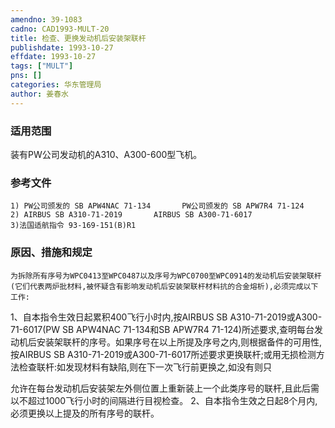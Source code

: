 ```yaml
---
amendno: 39-1083  
cadno: CAD1993-MULT-20  
title: 检查、更换发动机后安装架联杆  
publishdate: 1993-10-27  
effdate: 1993-10-27  
tags: ["MULT"]  
pns: []  
categories: 华东管理局  
author: 姜春水  
---
```

  
### 适用范围  
装有PW公司发动机的A310、A300-600型飞机。  
  
<!--more-->  
### 参考文件  
    1) PW公司颁发的 SB APW4NAC 71-134       PW公司颁发的 SB APW7R4 71-124  
    2) AIRBUS SB A310-71-2019       AIRBUS SB A300-71-6017  
    3)法国适航指令 93-169-151(B)R1  
  
### 原因、措施和规定  
    为拆除所有序号为WPC0413至WPC0487以及序号为WPC0700至WPC0914的发动机后安装架联杆(它们代表两炉批材料,被怀疑含有影响发动机后安装架联杆材料抗的合金熔析),必须完成以下工作:  
1、自本指令生效日起累积400飞行小时内,按AIRBUS SB A310-71-2019或A300-71-6017(PW SB APW4NAC 71-134和SB APW7R4 71-124)所述要求,查明每台发动机后安装架联杆的序号。如果序号在以上所提及序号之内,则根据备件的可用性,按AIRBUS SB A310-71-2019或A300-71-6017所述要求更换联杆;或用无损检测方法检查联杆:如发现材料有缺陷,则在下一次飞行前更换之,如没有则只  
      
允许在每台发动机后安装架左外侧位置上重新装上一个此类序号的联杆,且此后需以不超过1000飞行小时的间隔进行目视检查。     2、自本指令生效之日起8个月内,必须更换以上提及的所有序号的联杆。  
